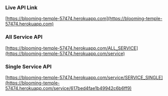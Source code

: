 ### Live API Link

[https://blooming-temple-57474.herokuapp.com](https://blooming-temple-57474.herokuapp.com)

### All Service API

[https://blooming-temple-57474.herokuapp.com/ALL_SERVICE](https://blooming-temple-57474.herokuapp.com/service)

### Single Service API

[https://blooming-temple-57474.herokuapp.com/service/SERVICE_SINGLE](https://blooming-temple-57474.herokuapp.com/service/617bed4fae1b49942c6b6ff9)
